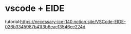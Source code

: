 # vscode + EIDE
tutorial:https://necessary-ice-140.notion.site/VSCode-EIDE-026b3345987b41f3b6eae13546ee224d
